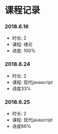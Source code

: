 # 课程记录

### 2018.6.16

* 时长: 2
* 课程: 绪论
* 进度: 100%

### 2018.6.24

* 时长: 2
* 课程: 现代javascript
* 进度33%

### 2018.6.25

* 时长: 2
* 课程: 现代javascript
* 进度66%
